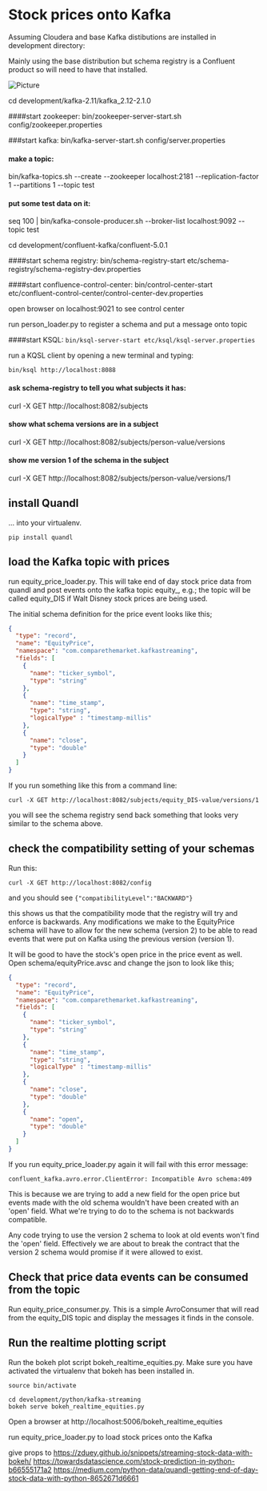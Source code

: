 # Stock prices onto Kafka
Assuming Cloudera and base Kafka distibutions are installed in development directory:

Mainly using the base distribution but schema registry is a Confluent product so will need 
to have that installed.

![Picture]('architecture.png')


cd development/kafka-2.11/kafka_2.12-2.1.0

####start zookeeper:
bin/zookeeper-server-start.sh config/zookeeper.properties

###start kafka:
bin/kafka-server-start.sh config/server.properties



#### make a topic:
bin/kafka-topics.sh --create --zookeeper localhost:2181 --replication-factor 1 --partitions 1 --topic test

#### put some test data on it:
seq 100 | bin/kafka-console-producer.sh --broker-list localhost:9092 --topic test


cd development/confluent-kafka/confluent-5.0.1

####start schema registry:
bin/schema-registry-start etc/schema-registry/schema-registry-dev.properties


####start confluence-control-center:
bin/control-center-start etc/confluent-control-center/control-center-dev.properties

open browser on localhost:9021 to see control center

run person_loader.py to register a schema and put a message onto topic 


####start KSQL:
````bin/ksql-server-start etc/ksql/ksql-server.properties````

run a KQSL client by opening a new terminal and typing: 

````bin/ksql http://localhost:8088````


#### ask schema-registry to tell you what subjects it has:
curl -X GET http://localhost:8082/subjects
#### show what schema versions are in a subject
curl -X GET http://localhost:8082/subjects/person-value/versions
#### show me version 1 of the schema in the subject
curl -X GET http://localhost:8082/subjects/person-value/versions/1

## install Quandl
... into your virtualenv.  
```
pip install quandl
```

## load the Kafka topic with prices
run equity_price_loader.py.  This will take end of day stock price data from 
quandl and post events onto the kafka topic equity_<stock ticker>, e.g.; the topic 
will be called equity_DIS if Walt Disney stock prices are being used. 

The initial schema definition for the price event looks like this;

```json
{
  "type": "record",
  "name": "EquityPrice",
  "namespace": "com.comparethemarket.kafkastreaming",
  "fields": [
    {
      "name": "ticker_symbol",
      "type": "string"
    },
    {
      "name": "time_stamp",
      "type": "string",
      "logicalType" : "timestamp-millis"
    },
    {
      "name": "close",
      "type": "double"
    }
  ]
}
```
If you run something like this from a command line:
```
curl -X GET http://localhost:8082/subjects/equity_DIS-value/versions/1
```
you will see the schema registry send back something that looks very similar to the schema above.  

## check the compatibility setting of your schemas
Run this:
```
curl -X GET http://localhost:8082/config
```

and you should see
```{"compatibilityLevel":"BACKWARD"}```

this shows us that the compatibility mode that the registry will try and enforce is backwards.
Any modifications we make to the EquityPrice schema will have to allow for the new schema (version 2) 
to be able to read events that were put on Kafka using the previous version (version 1).

It will be good to have the stock's open price in the price event as well.  Open schema/equityPrice.avsc
and change the json to look like this;

```json
{
  "type": "record",
  "name": "EquityPrice",
  "namespace": "com.comparethemarket.kafkastreaming",
  "fields": [
    {
      "name": "ticker_symbol",
      "type": "string"
    },
    {
      "name": "time_stamp",
      "type": "string",
      "logicalType" : "timestamp-millis"
    },
    {
      "name": "close",
      "type": "double"
    },
    {
      "name": "open",
      "type": "double"
    }
  ]
}
```

If you run equity_price_loader.py again it will fail with this error message:
```
confluent_kafka.avro.error.ClientError: Incompatible Avro schema:409
```

This is because we are trying to add a new field for the open price but events made with
the old schema wouldn't have been created with an 'open' field.  What we're trying to
 do to the schema is not backwards compatible.

Any code trying to use the version 2 schema to look at old events won't find the 
'open' field.  Effectively we are about to break the contract 
that the version 2 schema would promise if it were allowed to exist.

## Check that price data events can be consumed from the topic
Run equity_price_consumer.py.  This is a simple AvroConsumer that will read from the equity_DIS topic and display 
the messages it finds in the console.

## Run the realtime plotting script
Run the bokeh plot script bokeh_realtime_equities.py.  Make sure you have activated 
the virtualenv that bokeh has been installed in.
``` cd virtual_envs/py_3_6_2
source bin/activate

cd development/python/kafka-streaming
bokeh serve bokeh_realtime_equities.py 
```
Open a browser at http://localhost:5006/bokeh_realtime_equities

run equity_price_loader.py to load stock prices onto the Kafka



give props to 
https://zduey.github.io/snippets/streaming-stock-data-with-bokeh/
https://towardsdatascience.com/stock-prediction-in-python-b66555171a2
https://medium.com/python-data/quandl-getting-end-of-day-stock-data-with-python-8652671d6661


